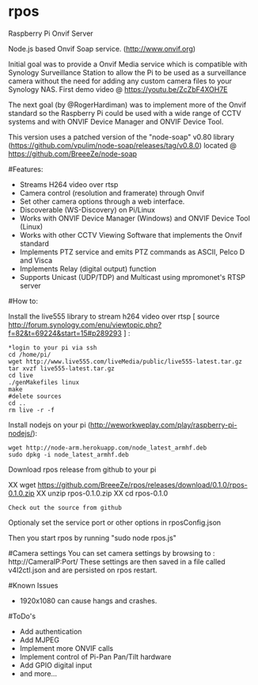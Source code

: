 # rpos
Raspberry Pi Onvif Server

Node.js based Onvif Soap service. (http://www.onvif.org) 

Initial goal was to provide a Onvif Media service which is compatible with Synology Surveillance Station to allow the Pi to be used as a surveillance camera without the need for adding any custom camera files to your Synology NAS.
First demo video @ https://youtu.be/ZcZbF4XOH7E

The next goal (by @RogerHardiman) was to implement more of the Onvif standard so the Raspberry Pi could be used with a wide range of CCTV systems and with ONVIF Device Manager and ONVIF Device Tool.

This version uses a patched version of the "node-soap" v0.80 library (https://github.com/vpulim/node-soap/releases/tag/v0.8.0) located @ https://github.com/BreeeZe/node-soap

#Features:

- Streams H264 video over rtsp
- Camera control (resolution and framerate) through Onvif
- Set other camera options through a web interface.
- Discoverable (WS-Discovery) on Pi/Linux
- Works with ONVIF Device Manager (Windows) and ONVIF Device Tool (Linux)
- Works with other CCTV Viewing Software that implements the Onvif standard
- Implements PTZ service and emits PTZ commands as ASCII, Pelco D and Visca
- Implements Relay (digital output) function
- Supports Unicast (UDP/TDP) and Multicast using mpromonet's RTSP server

#How to:

Install the live555 library to stream h264 video over rtsp [ source http://forum.synology.com/enu/viewtopic.php?f=82&t=69224&start=15#p289293 ] :

	*login to your pi via ssh
	cd /home/pi/
	wget http://www.live555.com/liveMedia/public/live555-latest.tar.gz
	tar xvzf live555-latest.tar.gz
	cd live
	./genMakefiles linux
	make
	#delete sources
	cd ..
	rm live -r -f

Install nodejs on your pi (http://weworkweplay.com/play/raspberry-pi-nodejs/):

	wget http://node-arm.herokuapp.com/node_latest_armhf.deb
	sudo dpkg -i node_latest_armhf.deb

Download rpos release from github to your pi
	
XX	wget https://github.com/BreeeZe/rpos/releases/download/0.1.0/rpos-0.1.0.zip
XX	unzip rpos-0.1.0.zip
XX	cd rpos-0.1.0

	Check out the source from github
	

Optionaly set the service port or other options in rposConfig.json

Then you start rpos by running "sudo node rpos.js"

#Camera settings
You can set camera settings by browsing to : http://CameraIP:Port/
These settings are then saved in a file called v4l2ctl.json and are persisted on rpos restart.

#Known Issues
- 1920x1080 can cause hangs and crashes.

#ToDo's
- Add authentication
- Add MJPEG
- Implement more ONVIF calls
- Implement control of Pi-Pan Pan/Tilt hardware
- Add GPIO digital input
- and more...
